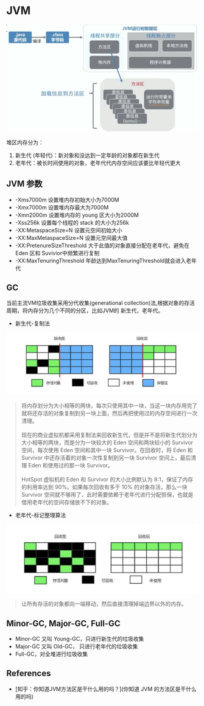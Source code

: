# JVM

![jvm memory](../assets/jvm_memory.png)

堆区内存分为：

1. 新生代 (年轻代)：新对象和没达到一定年龄的对象都在新生代
2. 老年代：被长时间使用的对象，老年代代内存空间应该要比年轻代更大

## JVM 参数

* -Xms7000m 设置堆内存初始大小为7000M
* -Xmx7000m 设置堆内存最大为7000M
* -Xmn2000m 设置堆内存的 young 区大小为2000M
* -Xss256k  设置每个线程的 stack 的大小为256k
* -XX:MetaspaceSize=N 设置元空间初始大小
* -XX:MaxMetaspaceSize=N 设置元空间最大值
* -XX:PretenureSizeThreshold 大于此值的对象直接分配在老年代，避免在 Eden 区和 Suvivior中频繁进行复制
* -XX:MaxTenuringThreshold 年龄达到MaxTenuringThreshold就会进入老年代

## GC

当前主流VM垃圾收集采用分代收集(generational collection)法,根据对象的存活周期，将内存分为几个不同的分区，比如JVM的 新生代，老年代。

* 新生代-复制法

![gc-copy](../assets/gc_copy.jpeg)

> 将内存划分为大小相等的两块，每次只使用其中一块，当这一块内存用完了就将还存活的对象复制到另一块上面，然后再把使用过的内存空间进行一次清理。\
> \
> 现在的商业虚拟机都采用复制法来回收新生代，但是并不是将新生代划分为大小相等的两块，而是分为一块较大的 Eden 空间和两块较小的 Survivor 空间，每次使用 Eden 空间和其中一块 Survivor。在回收时，将 Eden 和 Survivor 中还存活着的对象一次性复制到另一块 Survivor 空间上，最后清理 Eden 和使用过的那一块 Survivor。\
> \
> HotSpot 虚拟机的 Eden 和 Survivor 的大小比例默认为 8:1，保证了内存的利用率达到 90%。如果每次回收有多于 10% 的对象存活，那么一块 Survivor 空间就不够用了，此时需要依赖于老年代进行分配担保，也就是借用老年代的空间存储放不下的对象。

* 老年代-标记整理算法

![gc-marktidy](../assets/gc_marktidy.jpeg)

> 让所有存活的对象都向一端移动，然后直接清理掉端边界以外的内存。

## Minor-GC, Major-GC, Full-GC

* Minor-GC 又叫 Young-GC，只进行新生代的垃圾收集
* Major-GC 又叫 Old-GC， 只进行老年代的垃圾收集
* Full-GC，对全堆进行垃圾收集

## References

* [知乎：你知道JVM方法区是干什么用的吗？](你知道 JVM 的方法区是干什么用的吗)
